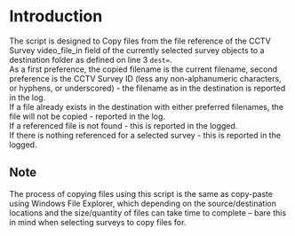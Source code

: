 # Introduction
The script is designed to Copy files from the file reference of the CCTV Survey video_file_in field of the currently selected survey objects to a destination folder as defined on line 3 `dest=`.  
As a first preference, the copied filename is the current filename, second preference is the CCTV Survey ID (less any non-alphanumeric characters, or hyphens, or underscored) - the filename as in the destination is reported in the log.  
If a file already exists in the destination with either preferred filenames, the file will not be copied - reported in the log.  
If a referenced file is not found - this is reported in the logged.  
If there is nothing referenced for a selected survey - this is reported in the logged.  

## Note
The process of copying files using this script is the same as copy-paste using Windows File Explorer, which depending on the source/destination locations and the size/quantity of files can take time to complete – bare this in mind when selecting surveys to copy files for.  